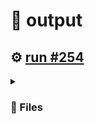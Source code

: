 # 📝  output 

## ⚙️ [run #254](https://github.com/jwenerd/ytm-dl/actions/runs/7705858510)

<details>

<summary>

### 📁 Files

</summary>

|                                                                       |lines|size|bytes |
|-----------------------------------------------------------------------|-----|----|------|
|[`output/library_albums.csv` ](output/library_albums.csv)              |945  |68K |66048 |
|[`output/library_songs.csv` ](output/library_songs.csv)                |2915 |248K|250603|
|[`output/liked_songs.csv` ](output/liked_songs.csv)                    |1452 |124K|126170|
|[`output/library_artists.csv` ](output/library_artists.csv)            |2030 |92K |92134 |
|[`output/history.csv` ](output/history.csv)                            |1816 |176K|177809|
|[`output/library_subscriptions.csv` ](output/library_subscriptions.csv)|68   |4.0K|2670  |

</details>